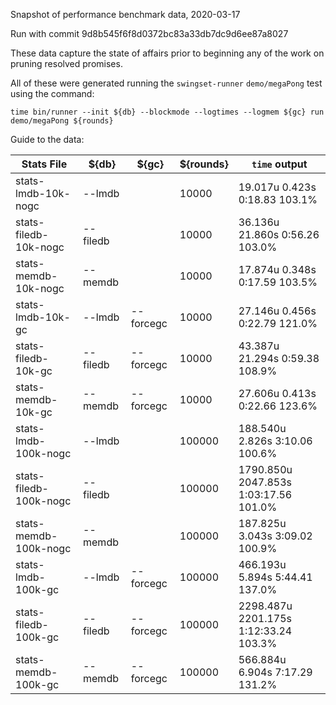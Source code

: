 Snapshot of performance benchmark data, 2020-03-17

Run with commit 9d8b545f6f8d0372bc83a33db7dc9d6ee87a8027

These data capture the state of affairs prior to beginning any of the work on
pruning resolved promises.

All of these were generated running the `swingset-runner` `demo/megaPong` test
using the command:

`time bin/runner --init ${db} --blockmode --logtimes --logmem ${gc} run demo/megaPong ${rounds}`

Guide to the data:

Stats File             |    ${db} |     ${gc} | ${rounds} | `time` output
-----------------------|----------|-----------|-----------|--------------
stats-lmdb-10k-nogc    |   --lmdb |           |     10000 | 19.017u 0.423s 0:18.83 103.1%
stats-filedb-10k-nogc  | --filedb |           |     10000 | 36.136u 21.860s 0:56.26 103.0%
stats-memdb-10k-nogc   |  --memdb |           |     10000 | 17.874u 0.348s 0:17.59 103.5%
stats-lmdb-10k-gc      |   --lmdb | --forcegc |     10000 | 27.146u 0.456s 0:22.79 121.0%
stats-filedb-10k-gc    | --filedb | --forcegc |     10000 | 43.387u 21.294s 0:59.38 108.9%
stats-memdb-10k-gc     |  --memdb | --forcegc |     10000 | 27.606u 0.413s 0:22.66 123.6%
stats-lmdb-100k-nogc   |   --lmdb |           |    100000 | 188.540u 2.826s 3:10.06 100.6%
stats-filedb-100k-nogc | --filedb |           |    100000 | 1790.850u 2047.853s 1:03:17.56 101.0%
stats-memdb-100k-nogc  |  --memdb |           |    100000 | 187.825u 3.043s 3:09.02 100.9%
stats-lmdb-100k-gc     |   --lmdb | --forcegc |    100000 | 466.193u 5.894s 5:44.41 137.0%
stats-filedb-100k-gc   | --filedb | --forcegc |    100000 | 2298.487u 2201.175s 1:12:33.24 103.3%
stats-memdb-100k-gc    |  --memdb | --forcegc |    100000 | 566.884u 6.904s 7:17.29 131.2%
